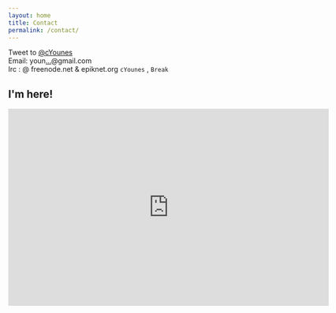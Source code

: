 ```yaml
---
layout: home
title: Contact
permalink: /contact/
---
```


Tweet to <a href="https://twitter.com/intent/tweet?screen_name=cYounes"
class="twitter-mention-button" data-size="large" data-related="cYounes"
data-dnt="true">@cYounes</a>
<br />Email: youn<a title="Reveal this e-mail address"
onclick="window.open('http://www.google.com/recaptcha/mailhide/d?k\07501leBmjuTu-80babsDNgZAaA\75\75\46c\75bsHTcqxIxzO-SHo3lFWlaRijisUeatfh7mk55AweBxA\075',
'',
'toolbar=0,scrollbars=0,location=0,statusbar=0,menubar=0,resizable=0,width=500,height=300');
return false;"
href="http://www.google.com/recaptcha/mailhide/d?k=01leBmjuTu-80babsDNgZAaA==&amp;c=bsHTcqxIxzO-SHo3lFWlaRijisUeatfh7mk55AweBxA=">&#8230;</a>@gmail.com
<br />Irc : @ freenode.net & epiknet.org `cYounes` , `Break` 

<h2>I'm here!</h2>
<iframe width="650" height="400" frameborder="0" scrolling="no" marginheight="0" marginwidth="0" src="https://maps.google.fr/maps?safe=off&amp;q=toulouse&amp;ie=UTF8&amp;hq=&amp;hnear=Toulouse,+Haute-Garonne,+Midi-Pyr%C3%A9n%C3%A9es&amp;gl=fr&amp;ll=43.604652,1.444209&amp;spn=0.076073,0.154324&amp;t=h&amp;z=13&amp;output=embed"></iframe><br />